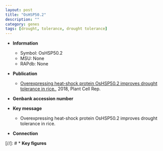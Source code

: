 ```yaml
---
layout: post
title: "OsHSP50.2"
description: ""
category: genes
tags: [drought, tolerance, drought tolerance]
---
```


* **Information**  
    + Symbol: OsHSP50.2  
    + MSU: None  
    + RAPdb: None  

* **Publication**  
    + [Overexpressing heat-shock protein OsHSP50.2 improves drought tolerance in rice.](http://www.ncbi.nlm.nih.gov/pubmed?term=Overexpressing+heat-shock+protein+OsHSP50.2+improves+drought+tolerance+in+rice.%5BTitle%5D), 2018, Plant Cell Rep.

* **Genbank accession number**  

* **Key message**  
    + Overexpressing heat-shock protein OsHSP50.2 improves drought tolerance in rice.

* **Connection**  

[//]: # * **Key figures**  


